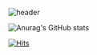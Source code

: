 ![header](https://capsule-render.vercel.app/api?type=waving&color=gradient&height=300&section=header&text=I'm%20kokori&fontSize=70)


![Anurag's GitHub stats](https://github-readme-stats.vercel.app/api?username=kokorii&show_icons=true&theme=onedark)

[![Hits](https://hits.seeyoufarm.com/api/count/incr/badge.svg?url=https%3A%2F%2Fgithub.com%2Fkokorii&count_bg=%2379C83D&title_bg=%23555555&icon=&icon_color=%23E7E7E7&title=hits&edge_flat=false)](https://hits.seeyoufarm.com)
